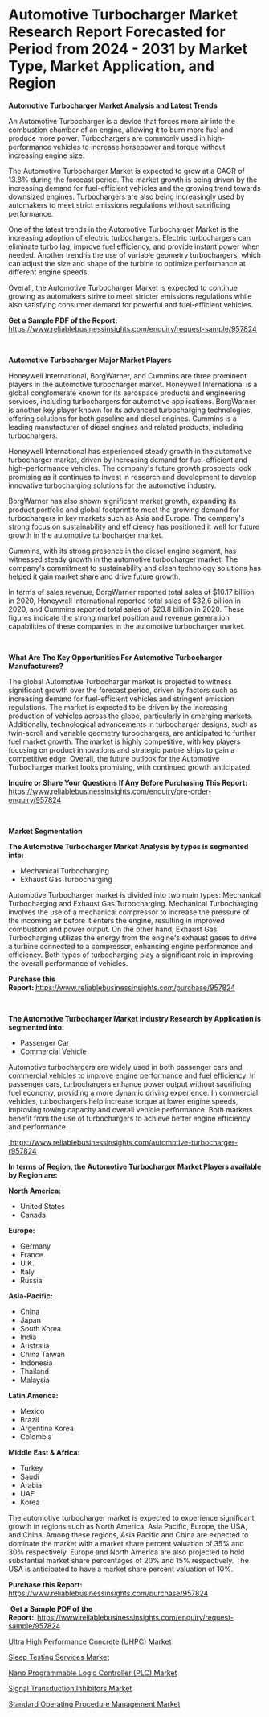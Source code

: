 <p><h1>Automotive Turbocharger Market Research Report Forecasted for Period from 2024 -  2031 by Market Type, Market Application, and Region</h1></p><p><strong>Automotive Turbocharger Market Analysis and Latest Trends</strong></p>
<p><p>An Automotive Turbocharger is a device that forces more air into the combustion chamber of an engine, allowing it to burn more fuel and produce more power. Turbochargers are commonly used in high-performance vehicles to increase horsepower and torque without increasing engine size.</p><p>The Automotive Turbocharger Market is expected to grow at a CAGR of 13.8% during the forecast period. The market growth is being driven by the increasing demand for fuel-efficient vehicles and the growing trend towards downsized engines. Turbochargers are also being increasingly used by automakers to meet strict emissions regulations without sacrificing performance.</p><p>One of the latest trends in the Automotive Turbocharger Market is the increasing adoption of electric turbochargers. Electric turbochargers can eliminate turbo lag, improve fuel efficiency, and provide instant power when needed. Another trend is the use of variable geometry turbochargers, which can adjust the size and shape of the turbine to optimize performance at different engine speeds.</p><p>Overall, the Automotive Turbocharger Market is expected to continue growing as automakers strive to meet stricter emissions regulations while also satisfying consumer demand for powerful and fuel-efficient vehicles.</p></p>
<p><strong>Get a Sample PDF of the Report:&nbsp;</strong> <a href="https://www.reliablebusinessinsights.com/enquiry/request-sample/957824">https://www.reliablebusinessinsights.com/enquiry/request-sample/957824</a></p>
<p>&nbsp;</p>
<p><strong>Automotive Turbocharger Major Market Players</strong></p>
<p><p>Honeywell International, BorgWarner, and Cummins are three prominent players in the automotive turbocharger market. Honeywell International is a global conglomerate known for its aerospace products and engineering services, including turbochargers for automotive applications. BorgWarner is another key player known for its advanced turbocharging technologies, offering solutions for both gasoline and diesel engines. Cummins is a leading manufacturer of diesel engines and related products, including turbochargers.</p><p>Honeywell International has experienced steady growth in the automotive turbocharger market, driven by increasing demand for fuel-efficient and high-performance vehicles. The company's future growth prospects look promising as it continues to invest in research and development to develop innovative turbocharging solutions for the automotive industry.</p><p>BorgWarner has also shown significant market growth, expanding its product portfolio and global footprint to meet the growing demand for turbochargers in key markets such as Asia and Europe. The company's strong focus on sustainability and efficiency has positioned it well for future growth in the automotive turbocharger market.</p><p>Cummins, with its strong presence in the diesel engine segment, has witnessed steady growth in the automotive turbocharger market. The company's commitment to sustainability and clean technology solutions has helped it gain market share and drive future growth.</p><p>In terms of sales revenue, BorgWarner reported total sales of $10.17 billion in 2020, Honeywell International reported total sales of $32.6 billion in 2020, and Cummins reported total sales of $23.8 billion in 2020. These figures indicate the strong market position and revenue generation capabilities of these companies in the automotive turbocharger market.</p></p>
<p>&nbsp;</p>
<p><strong>What Are The Key Opportunities For Automotive Turbocharger Manufacturers?</strong></p>
<p><p>The global Automotive Turbocharger market is projected to witness significant growth over the forecast period, driven by factors such as increasing demand for fuel-efficient vehicles and stringent emission regulations. The market is expected to be driven by the increasing production of vehicles across the globe, particularly in emerging markets. Additionally, technological advancements in turbocharger designs, such as twin-scroll and variable geometry turbochargers, are anticipated to further fuel market growth. The market is highly competitive, with key players focusing on product innovations and strategic partnerships to gain a competitive edge. Overall, the future outlook for the Automotive Turbocharger market looks promising, with continued growth anticipated.</p></p>
<p><strong>Inquire or Share Your Questions If Any Before Purchasing This Report:</strong> <a href="https://www.reliablebusinessinsights.com/enquiry/pre-order-enquiry/957824">https://www.reliablebusinessinsights.com/enquiry/pre-order-enquiry/957824</a></p>
<p>&nbsp;</p>
<p><strong>Market Segmentation</strong></p>
<p><strong>The Automotive Turbocharger Market Analysis by types is segmented into:</strong></p>
<p><ul><li>Mechanical Turbocharging</li><li>Exhaust Gas Turbocharging</li></ul></p>
<p><p>Automotive Turbocharger market is divided into two main types: Mechanical Turbocharging and Exhaust Gas Turbocharging. Mechanical Turbocharging involves the use of a mechanical compressor to increase the pressure of the incoming air before it enters the engine, resulting in improved combustion and power output. On the other hand, Exhaust Gas Turbocharging utilizes the energy from the engine's exhaust gases to drive a turbine connected to a compressor, enhancing engine performance and efficiency. Both types of turbocharging play a significant role in improving the overall performance of vehicles.</p></p>
<p><strong>Purchase this Report:&nbsp;</strong><a href="https://www.reliablebusinessinsights.com/purchase/957824">https://www.reliablebusinessinsights.com/purchase/957824</a></p>
<p>&nbsp;</p>
<p><strong>The Automotive Turbocharger Market Industry Research by Application is segmented into:</strong></p>
<p><ul><li>Passenger Car</li><li>Commercial Vehicle</li></ul></p>
<p><p>Automotive turbochargers are widely used in both passenger cars and commercial vehicles to improve engine performance and fuel efficiency. In passenger cars, turbochargers enhance power output without sacrificing fuel economy, providing a more dynamic driving experience. In commercial vehicles, turbochargers help increase torque at lower engine speeds, improving towing capacity and overall vehicle performance. Both markets benefit from the use of turbochargers to achieve better engine efficiency and performance.</p></p>
<p><a href="https://www.reliablebusinessinsights.com/automotive-turbocharger-r957824">&nbsp;https://www.reliablebusinessinsights.com/automotive-turbocharger-r957824</a></p>
<p><strong>In terms of Region, the Automotive Turbocharger Market Players available by Region are:</strong></p>
<p>
    <p> <strong> North America: </strong>
        <ul>
            <li>United States</li>
            <li>Canada</li>
        </ul>
        </p> 
    <p> <strong> Europe: </strong>
        <ul>
            <li>Germany</li>
            <li>France</li>
            <li>U.K.</li>
            <li>Italy</li>
            <li>Russia</li>
        </ul>
        </p> 
    <p> <strong> Asia-Pacific: </strong>
        <ul>
            <li>China</li>
            <li>Japan</li>
            <li>South Korea</li>
            <li>India</li>
            <li>Australia</li>
            <li>China Taiwan</li>
            <li>Indonesia</li>
            <li>Thailand</li>
            <li>Malaysia</li>
        </ul>
        </p> 
    <p> <strong> Latin America: </strong>
        <ul>
            <li>Mexico</li>
            <li>Brazil</li>
            <li>Argentina Korea</li>
            <li>Colombia</li>
        </ul>
        </p> 
    <p> <strong> Middle East & Africa: </strong>
        <ul>
            <li>Turkey</li>
            <li>Saudi</li>
            <li>Arabia</li>
            <li>UAE</li>
            <li>Korea</li>
        </ul>
    </p>
    </p>
<p><p>The automotive turbocharger market is expected to experience significant growth in regions such as North America, Asia Pacific, Europe, the USA, and China. Among these regions, Asia Pacific and China are expected to dominate the market with a market share percent valuation of 35% and 30% respectively. Europe and North America are also projected to hold substantial market share percentages of 20% and 15% respectively. The USA is anticipated to have a market share percent valuation of 10%.</p></p>
<p><strong>Purchase this Report: </strong><a href="https://www.reliablebusinessinsights.com/purchase/957824">https://www.reliablebusinessinsights.com/purchase/957824</a></p>
<p>&nbsp;<strong>Get a Sample PDF of the Report:&nbsp;&nbsp;</strong><a href="https://www.reliablebusinessinsights.com/enquiry/request-sample/957824">https://www.reliablebusinessinsights.com/enquiry/request-sample/957824</a></p>
<p><strong></strong></p>
<p><p><a href="https://github.com/hrhzhypq19/Market-Research-Report-List-1/blob/main/ultra-high-performance-concrete-uhpc-market.md">Ultra High Performance Concrete (UHPC) Market</a></p><p><a href="https://medium.com/@ralphyoung1949/sleep-testing-services-market-global-market-trends-and-market-forecast-2024-2031-534828c6e067">Sleep Testing Services Market</a></p><p><a href="https://github.com/angelajermaine/Market-Research-Report-List-5/blob/main/nano-programmable-logic-controller-plc-market.md">Nano Programmable Logic Controller (PLC) Market</a></p><p><a href="https://medium.com/@brisistensen57567/signal-transduction-inhibitors-industry-forecast-market-shifts-and-strategic-imperatives-2024-61f0f5a22912">Signal Transduction Inhibitors Market</a></p><p><a href="https://medium.com/@addiehirthe44/standard-operating-procedure-management-market-outlook-and-forecast-from-2024-to-2031-a8ce057274f0">Standard Operating Procedure Management Market</a></p></p>